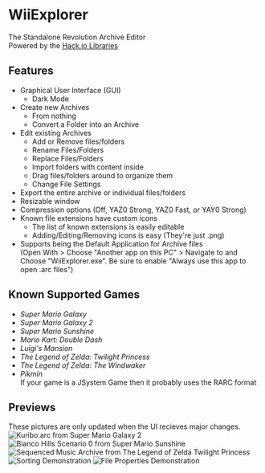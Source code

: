 # WiiExplorer
The Standalone Revolution Archive Editor<br/>
Powered by the [Hack.io Libraries](https://github.com/SuperHackio/Hack.io)

## Features
- Graphical User Interface (GUI)
  - Dark Mode
- Create new Archives
  - From nothing
  - Convert a Folder into an Archive
- Edit existing Archives
  - Add or Remove files/folders
  - Rename Files/Folders
  - Replace Files/Folders
  - Import folders with content inside
  - Drag files/folders around to organize them
  - Change File Settings
- Export the entire archive or individual files/folders
- Resizable window
- Compression options (Off, YAZ0 Strong, YAZ0 Fast, or YAY0 Strong)
- Known file extensions have custom icons
  - The list of known extensions is easily editable
  - Adding/Editing/Removing icons is easy (They're just .png)
- Supports being the Default Application for Archive files<br/>(Open With > Choose "Another app on this PC" > Navigate to and Choose "WiiExplorer.exe". Be sure to enable "Always use this app to open .arc files")

## Known Supported Games
- *Super Mario Galaxy*
- *Super Mario Galaxy 2*
- *Super Mario Sunshine*
- *Mario Kart: Double Dash*
- *Luigi's Mansion*
- *The Legend of Zelda: Twilight Princess*
- *The Legend of Zelda: The Windwaker*
- *Pikmin*
<br/>If your game is a JSystem Game then it probably uses the RARC format

## Previews
These pictures are only updated when the UI recieves major changes.<br/>
![Kuribo.arc from Super Mario Galaxy 2](https://user-images.githubusercontent.com/44330283/99214070-1cf64500-2784-11eb-8601-e9da8f262e7f.png)
![Bianco Hills Scenario 0 from Super Mario Sunshine](https://user-images.githubusercontent.com/44330283/99214140-44e5a880-2784-11eb-962f-79d1dbddd9e5.png)
![Sequenced Music Archive from The Legend of Zelda Twilight Princess](https://user-images.githubusercontent.com/44330283/99214191-62b30d80-2784-11eb-8512-59a648d4c7b4.png)
![Sorting Demonstration](https://user-images.githubusercontent.com/44330283/99215254-3baa0b00-2787-11eb-9c9c-65aff535f4fa.gif)
![File Properties Demonstration](https://user-images.githubusercontent.com/44330283/99215453-cc80e680-2787-11eb-82c6-9da74fb0bb8a.png)
